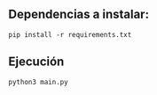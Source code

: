 ## Dependencias a instalar:

```pip install -r requirements.txt```

## Ejecución

```python3 main.py```